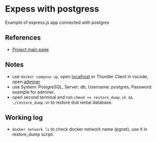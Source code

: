
# Expess with postgress
Example of express.js app connected with postgres

## References
- [Project main page](https://github.com/IDriuk/playground)

## Notes
- use ```docker compose up```, open [localhost](http://localhost:3000/) or Thunder Client in vscode, open [adminer](http://localhost:8080/)
- use System: PostgreSQL, Server: db, Username: postgres, Password: example for adminer.
- open second terminal and run ```chmod +x restore_dump.sh && ./restore_dump.sh``` to restore dvd rental database.

## Working log
- ```docker network ls``` to check docker network name (pgnet), use it in restore_dump script.